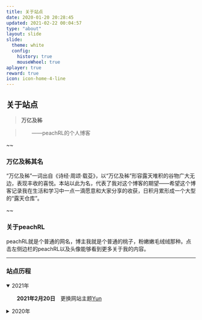 ```yaml
---
title: 关于站点
date: 2020-01-20 20:28:45
updated: 2021-02-22 00:04:57
type: "about"
layout: slide
slide:
  theme: white
  config:
    history: true
    mouseWheel: true
aplayer: true
reward: true
icon: icon-home-4-line
---
```


<link href="https://cdn.jsdelivr.net/npm/remixicon@2.5.0/fonts/remixicon.css" rel="stylesheet">

## 关于站点

>**万亿及秭**

>&emsp;&emsp;——peachRL的个人博客

~~

### 万亿及秭其名

<i class="ri-home-smile-line"></i>

“万亿及秭”一词出自《诗经·周颂·载芟》，以“万亿及秭”形容露天堆积的谷物广大无边，表现丰收的喜悦。本站以此为名，代表了我对这个博客的期望——希望这个博客记录我在生活和学习中一点一滴愿意和大家分享的收获，日积月累形成一个大型的“露天仓库”。

~~

### 关于peachRL

<i class="ri-open-arm-line"></i>

peachRL就是个普通的网名，博主我就是个普通的桃子，粉嫩嫩毛绒绒那种。点击左侧边栏的peachRL以及头像能够看到更多关于我的内容。

---

### 站点历程

<i class="ri-history-line"></i>

<details open>
<summary>2021年</summary>

&emsp;&emsp;**2021年2月20日**&emsp;<i class="ri-t-shirt-2-line"></i>更换网站主题[Yun](https://hexo-theme-yun.vercel.app/)

</details>

<details>
<summary>2020年</summary>


&emsp;&emsp;**2020年1月19日**&emsp;<i class="ri-database-line"></i>建站，使用网站主题[Blinkfox](https://blinkfox.github.io/2018/09/28/qian-duan/hexo-bo-ke-zhu-ti-zhi-hexo-theme-matery-de-jie-shao/#toc-heading-24)

&emsp;&emsp;**2020年1月20日**&emsp;<i class="ri-article-line"></i>发布第一篇文章

&emsp;&emsp;**2020年4月20日**&emsp;<i class="ri-t-shirt-2-line"></i>更换网站主题[Icarus](https://blog.zhangruipeng.me/hexo-theme-icarus/uncategorized/icarus%E5%BF%AB%E9%80%9F%E4%B8%8A%E6%89%8B/)

</details>